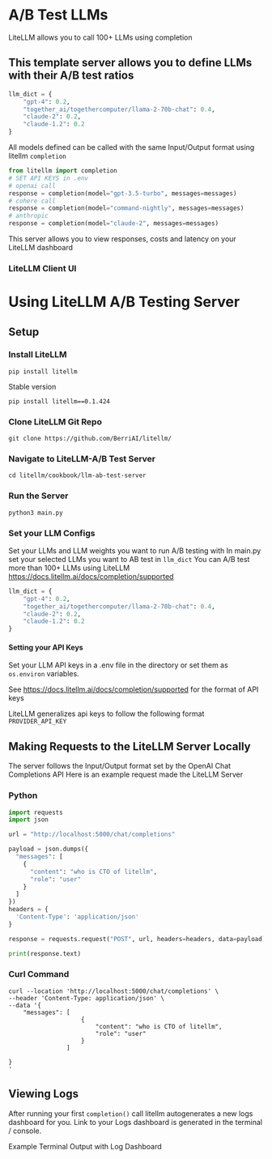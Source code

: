 # A/B Test LLMs

LiteLLM allows you to call 100+ LLMs using completion

## This template server allows you to define LLMs with their A/B test ratios

```python
llm_dict = {
    "gpt-4": 0.2,
    "together_ai/togethercomputer/llama-2-70b-chat": 0.4,
    "claude-2": 0.2,
    "claude-1.2": 0.2
}
```

All models defined can be called with the same Input/Output format using litellm `completion`
```python
from litellm import completion
# SET API KEYS in .env
# openai call
response = completion(model="gpt-3.5-turbo", messages=messages)
# cohere call
response = completion(model="command-nightly", messages=messages)
# anthropic
response = completion(model="claude-2", messages=messages)
```

This server allows you to view responses, costs and latency on your LiteLLM dashboard

### LiteLLM Client UI



# Using LiteLLM A/B Testing Server
## Setup

### Install LiteLLM
```
pip install litellm
```

Stable version
```
pip install litellm==0.1.424
```

### Clone LiteLLM Git Repo
```
git clone https://github.com/BerriAI/litellm/
```

### Navigate to LiteLLM-A/B Test Server
```
cd litellm/cookbook/llm-ab-test-server
```

### Run the Server 
```
python3 main.py
```

### Set your LLM Configs
Set your LLMs and LLM weights you want to run A/B testing with 
In main.py set your selected LLMs you want to AB test in `llm_dict`
You can A/B test more than 100+ LLMs using LiteLLM https://docs.litellm.ai/docs/completion/supported
```python
llm_dict = {
    "gpt-4": 0.2,
    "together_ai/togethercomputer/llama-2-70b-chat": 0.4,
    "claude-2": 0.2,
    "claude-1.2": 0.2
}
```

#### Setting your API Keys 
Set your LLM API keys in a .env file in the directory or set them as `os.environ` variables.

See https://docs.litellm.ai/docs/completion/supported for the format of API keys 

LiteLLM generalizes api keys to follow the following format 
`PROVIDER_API_KEY`

## Making Requests to the LiteLLM Server Locally 
The server follows the Input/Output format set by the OpenAI Chat Completions API
Here is an example request made the LiteLLM Server

### Python
```python
import requests
import json

url = "http://localhost:5000/chat/completions"

payload = json.dumps({
  "messages": [
    {
      "content": "who is CTO of litellm",
      "role": "user"
    }
  ]
})
headers = {
  'Content-Type': 'application/json'
}

response = requests.request("POST", url, headers=headers, data=payload)

print(response.text)

```

### Curl Command
```
curl --location 'http://localhost:5000/chat/completions' \
--header 'Content-Type: application/json' \
--data '{
    "messages": [
                    { 
                        "content": "who is CTO of litellm",
                        "role": "user"
                    }
                ]
    
}
'
```

## Viewing Logs
After running your first `completion()` call litellm autogenerates a new logs dashboard for you. Link to your Logs dashboard is generated in the terminal / console. 

Example Terminal Output with Log Dashboard






